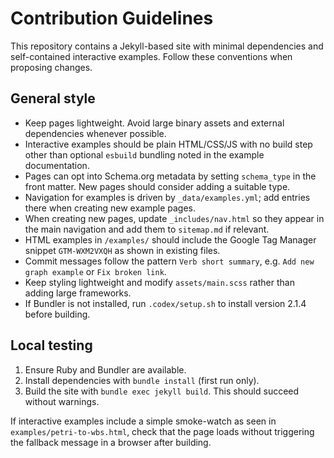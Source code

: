 # Contribution Guidelines

This repository contains a Jekyll-based site with minimal dependencies and self-contained interactive examples. Follow these conventions when proposing changes.

## General style
- Keep pages lightweight. Avoid large binary assets and external dependencies whenever possible.
- Interactive examples should be plain HTML/CSS/JS with no build step other than optional `esbuild` bundling noted in the example documentation.
- Pages can opt into Schema.org metadata by setting `schema_type` in the front matter. New pages should consider adding a suitable type.
- Navigation for examples is driven by `_data/examples.yml`; add entries there when creating new example pages.
- When creating new pages, update `_includes/nav.html` so they appear in the main navigation and add them to `sitemap.md` if relevant.
- HTML examples in `/examples/` should include the Google Tag Manager snippet `GTM-WXM2VXQH` as shown in existing files.
- Commit messages follow the pattern `Verb short summary`, e.g. `Add new graph example` or `Fix broken link`.
- Keep styling lightweight and modify `assets/main.scss` rather than adding large frameworks.
- If Bundler is not installed, run `.codex/setup.sh` to install version 2.1.4 before building.

## Local testing
1. Ensure Ruby and Bundler are available.
2. Install dependencies with `bundle install` (first run only).
3. Build the site with `bundle exec jekyll build`.
   This should succeed without warnings.

If interactive examples include a simple smoke-watch as seen in `examples/petri-to-wbs.html`, check that the page loads without triggering the fallback message in a browser after building.

